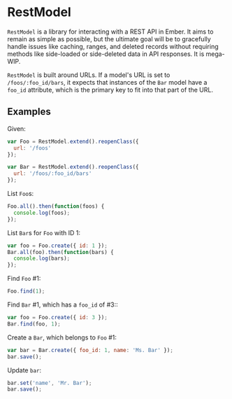 # RestModel

`RestModel` is a library for interacting with a REST API in Ember. It aims to
remain as simple as possible, but the ultimate goal will be to gracefully
handle issues like caching, ranges, and deleted records without requiring
methods like side-loaded or side-deleted data in API responses. It is mega-WIP.


`RestModel` is built around URLs. If a model's URL is set to `/foos/:foo_id/bars`,
it expects that instances of the `Bar` model have a `foo_id` attribute, which is
the primary key to fit into that part of the URL.

## Examples

Given:

```javascript
var Foo = RestModel.extend().reopenClass({
  url: '/foos'
});

var Bar = RestModel.extend().reopenClass({
  url: '/foos/:foo_id/bars'
});
```

List `Foo`s:

```javascript
Foo.all().then(function(foos) {
  console.log(foos);
});
```

List `Bar`s for `Foo` with ID 1:

```javascript
var foo = Foo.create({ id: 1 });
Bar.all(foo).then(function(bars) {
  console.log(bars);
});
```

Find `Foo` #1:

```javascript
Foo.find(1);
```

Find `Bar` #1, which has a `foo_id` of #3::

```javascript
var foo = Foo.create({ id: 3 });
Bar.find(foo, 1);
```

Create a `Bar`, which belongs to `Foo` #1:

```javascript
var bar = Bar.create({ foo_id: 1, name: 'Ms. Bar' });
bar.save();
```

Update `bar`:

```javascript
bar.set('name', 'Mr. Bar');
bar.save();
```
